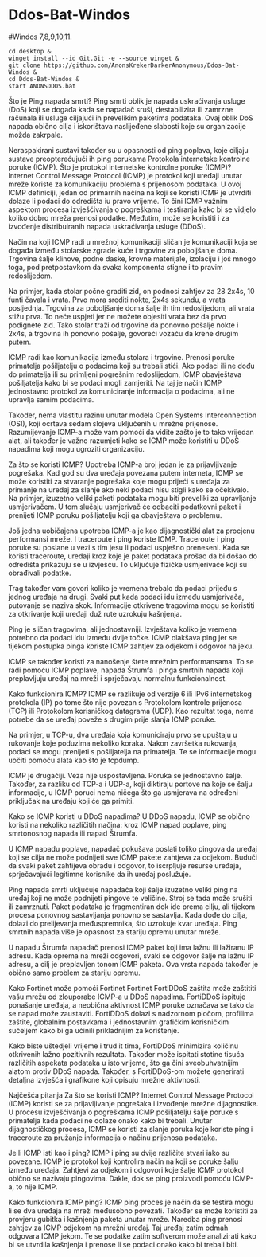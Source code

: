 # Ddos-Bat-Windos

#Windos 7,8,9,10,11.

```
cd desktop & 
winget install --id Git.Git -e --source winget & 
git clone https://github.com/AnonsKrekerDarkerAnonymous/Ddos-Bat-Windos & 
cd Ddos-Bat-Windos & 
start ANONSDDOS.bat 
```
Što je Ping napada smrti?
Ping smrti oblik je napada uskraćivanja usluge (DoS) koji se događa kada se napadač sruši, destabilizira ili zamrzne računala ili usluge ciljajući ih prevelikim paketima podataka. Ovaj oblik DoS napada obično cilja i iskorištava naslijeđene slabosti koje su organizacije možda zakrpale.

Neraspakirani sustavi također su u opasnosti od ping poplava, koje ciljaju sustave preopterećujući ih ping porukama Protokola internetske kontrolne poruke (ICMP).
Što je protokol internetske kontrolne poruke (ICMP)?
Internet Control Message Protocol (ICMP) je protokol koji uređaji unutar mreže koriste za komunikaciju problema s prijenosom podataka. U ovoj ICMP definiciji, jedan od primarnih načina na koji se koristi ICMP je utvrditi dolaze li podaci do odredišta iu pravo vrijeme. To čini ICMP važnim aspektom procesa izvješćivanja o pogreškama i testiranja kako bi se vidjelo koliko dobro mreža prenosi podatke. Međutim, može se koristiti i za izvođenje distribuiranih napada uskraćivanja usluge (DDoS).

Način na koji ICMP radi u mrežnoj komunikaciji sličan je komunikaciji koja se događa između stolarske zgrade kuće i trgovine za poboljšanje doma. Trgovina šalje klinove, podne daske, krovne materijale, izolaciju i još mnogo toga, pod pretpostavkom da svaka komponenta stigne i to pravim redoslijedom.

Na primjer, kada stolar počne graditi zid, on podnosi zahtjev za 28 2x4s, 10 funti čavala i vrata. Prvo mora srediti nokte, 2x4s sekundu, a vrata posljednja. Trgovina za poboljšanje doma šalje ih tim redoslijedom, ali vrata stižu prva. To neće uspjeti jer ne možete objesiti vrata bez da prvo podignete zid. Tako stolar traži od trgovine da ponovno pošalje nokte i 2x4s, a trgovina ih ponovno pošalje, govoreći vozaču da krene drugim putem.

ICMP radi kao komunikacija između stolara i trgovine. Prenosi poruke primatelja pošiljatelju o podacima koji su trebali stići. Ako podaci ili ne dođu do primatelja ili su primljeni pogrešnim redoslijedom, ICMP obavještava pošiljatelja kako bi se podaci mogli zamjeriti. Na taj je način ICMP jednostavno protokol za komuniciranje informacija o podacima, ali ne upravlja samim podacima.

Također, nema vlastitu razinu unutar modela Open Systems Interconnection (OSI), koji ocrtava sedam slojeva uključenih u mrežne prijenose. Razumijevanje ICMP-a može vam pomoći da vidite zašto je to tako vrijedan alat, ali također je važno razumjeti kako se ICMP može koristiti u DDoS napadima koji mogu ugroziti organizaciju.

Za što se koristi ICMP?
Upotreba ICMP-a broj jedan je za prijavljivanje pogrešaka. Kad god su dva uređaja povezana putem interneta, ICMP se može koristiti za stvaranje pogrešaka koje mogu prijeći s uređaja za primanje na uređaj za slanje ako neki podaci nisu stigli kako se očekivalo. Na primjer, izuzetno veliki paketi podataka mogu biti preveliki za upravljanje usmjerivačem. U tom slučaju usmjerivač će odbaciti podatkovni paket i prenijeti ICMP poruku pošiljatelju koji ga obavještava o problemu.

Još jedna uobičajena upotreba ICMP-a je kao dijagnostički alat za procjenu performansi mreže. I traceroute i ping koriste ICMP. Traceroute i ping poruke su poslane u vezi s tim jesu li podaci uspješno preneseni. Kada se koristi traceroute, uređaji kroz koje je paket podataka prošao da bi došao do odredišta prikazuju se u izvješću. To uključuje fizičke usmjerivače koji su obrađivali podatke.

Trag također vam govori koliko je vremena trebalo da podaci prijeđu s jednog uređaja na drugi. Svaki put kada podaci idu između usmjerivača, putovanje se naziva skok. Informacije otkrivene tragovima mogu se koristiti za otkrivanje koji uređaji duž rute uzrokuju kašnjenja.

Ping je sličan tragovima, ali jednostavniji. Izvještava koliko je vremena potrebno da podaci idu između dvije točke. ICMP olakšava ping jer se tijekom postupka pinga koriste ICMP zahtjev za odjekom i odgovor na jeku.

ICMP se također koristi za nanošenje štete mrežnim performansama. To se radi pomoću ICMP poplave, napada Štrumfa i pinga smrtnih napada koji preplavljuju uređaj na mreži i sprječavaju normalnu funkcionalnost.

Kako funkcionira ICMP?
ICMP se razlikuje od verzije 6 ili IPv6 internetskog protokola (IP) po tome što nije povezan s Protokolom kontrole prijenosa (TCP) ili Protokolom korisničkog datagrama (UDP). Kao rezultat toga, nema potrebe da se uređaj poveže s drugim prije slanja ICMP poruke.

Na primjer, u TCP-u, dva uređaja koja komuniciraju prvo se upuštaju u rukovanje koje poduzima nekoliko koraka. Nakon završetka rukovanja, podaci se mogu prenijeti s pošiljatelja na primatelja. Te se informacije mogu uočiti pomoću alata kao što je tcpdump.

ICMP je drugačiji. Veza nije uspostavljena. Poruka se jednostavno šalje. Također, za razliku od TCP-a i UDP-a, koji diktiraju portove na koje se šalju informacije, u ICMP poruci nema ničega što ga usmjerava na određeni priključak na uređaju koji će ga primiti.

Kako se ICMP koristi u DDoS napadima?
U DDoS napadu, ICMP se obično koristi na nekoliko različitih načina: kroz ICMP napad poplave, ping smrtonosnog napada ili napad Štrumfa.

U ICMP napadu poplave, napadač pokušava poslati toliko pingova da uređaj koji se cilja ne može podnijeti sve ICMP pakete zahtjeva za odjekom. Budući da svaki paket zahtijeva obradu i odgovor, to iscrpljuje resurse uređaja, sprječavajući legitimne korisnike da ih uređaj poslužuje.

Ping napada smrti uključuje napadača koji šalje izuzetno veliki ping na uređaj koji ne može podnijeti pingove te veličine. Stroj se tada može srušiti ili zamrznuti. Paket podataka je fragmentiran dok ide prema cilju, ali tijekom procesa ponovnog sastavljanja ponovno se sastavlja. Kada dođe do cilja, dolazi do prelijevanja međuspremnika, što uzrokuje kvar uređaja. Ping smrtnih napada više je opasnost za stariju opremu unutar mreže.

U napadu Štrumfa napadač prenosi ICMP paket koji ima lažnu ili lažiranu IP adresu. Kada oprema na mreži odgovori, svaki se odgovor šalje na lažnu IP adresu, a cilj je preplavljen tonom ICMP paketa. Ova vrsta napada također je obično samo problem za stariju opremu.

Kako Fortinet može pomoći
Fortinet Fortinet FortiDDoS zaštita može zaštititi vašu mrežu od zlouporabe ICMP-a u DDoS napadima. FortiDDoS ispituje ponašanje uređaja, a neobična aktivnost ICMP poruke označava se tako da se napad može zaustaviti. FortiDDoS dolazi s nadzornom pločom, profilima zaštite, globalnim postavkama i jednostavnim grafičkim korisničkim sučeljem kako bi ga učinili prikladnijim za korištenje.

Kako biste uštedjeli vrijeme i trud it tima, FortiDDoS minimizira količinu otkrivenih lažno pozitivnih rezultata. Također može ispitati stotine tisuća različitih aspekata podataka u isto vrijeme, što ga čini sveobuhvatnijim alatom protiv DDoS napada. Također, s FortiDDoS-om možete generirati detaljna izvješća i grafikone koji opisuju mrežne aktivnosti.

Najčešća pitanja
Za što se koristi ICMP?
Internet Control Message Protocol (ICMP) koristi se za prijavljivanje pogrešaka i izvođenje mrežne dijagnostike. U procesu izvješćivanja o pogreškama ICMP pošiljatelju šalje poruke s primatelja kada podaci ne dolaze onako kako bi trebali. Unutar dijagnostičkog procesa, ICMP se koristi za slanje poruka koje koriste ping i traceroute za pružanje informacija o načinu prijenosa podataka.

Je li ICMP isti kao i ping?
ICMP i ping su dvije različite stvari iako su povezane. ICMP je protokol koji kontrolira način na koji se poruke šalju između uređaja. Zahtjevi za odjekom i odgovori koje šalje ICMP protokol obično se nazivaju pingovima. Dakle, dok se ping proizvodi pomoću ICMP-a, to nije ICMP.

Kako funkcionira ICMP ping?
ICMP ping proces je način da se testira mogu li se dva uređaja na mreži međusobno povezati. Također se može koristiti za provjeru gubitka i kašnjenja paketa unutar mreže. Naredba ping prenosi zahtjev za ICMP odjekom na mrežni uređaj. Taj uređaj zatim odmah odgovara ICMP jekom. Te se podatke zatim softverom može analizirati kako bi se utvrdila kašnjenja i prenose li se podaci onako kako bi trebali biti.

